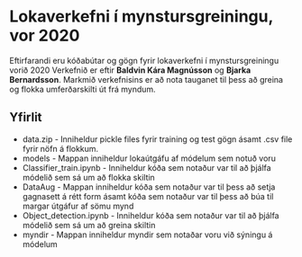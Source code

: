 # Lokaverkefni í mynstursgreiningu, vor 2020
Eftirfarandi eru kóðabútar og gögn fyrir lokaverkefni í mynstursgreiningu vorið 2020
Verkefnið er eftir __Baldvin Kára Magnússon__ og __Bjarka Bernardsson__. Markmið verkefnisins er 
að nota tauganet til þess að greina og flokka umferðarskilti út frá myndum. 
## Yfirlit

* data.zip - Inniheldur pickle files fyrir training og test gögn ásamt
.csv file fyrir nöfn á flokkum.
* models - Mappan inniheldur lokaútgáfu af módelum sem notuð voru
* Classifier_train.ipynb - Inniheldur kóða sem notaður var til að þjálfa 
módelið sem sá um að flokka skiltin
* DataAug - Mappan inniheldur kóða sem notaður var til þess að setja gagnasett á rétt form
ásamt kóða sem notaður var til þess að búa til margar útgáfur af sömu mynd
* Object_detection.ipynb - Inniheldur kóða sem notaður var til að þjálfa 
módelið sem sá um að greina skiltin
* myndir - Mappan inniheldur myndir sem notaðar voru við sýningu á módelum
